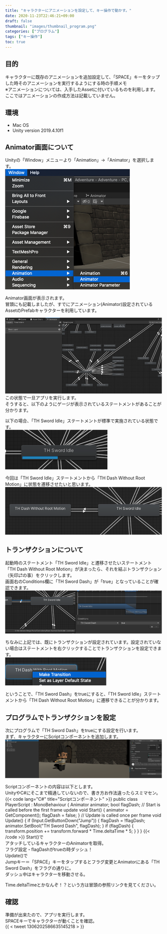 ```yaml
---
title: "キャラクターにアニメーションを設定して、キー操作で動かす。"
date: 2020-11-23T22:46:21+09:00
draft: false
thumbnail: "images/thumbnail_program.png"
categories: ["プログラム"]
tags: ["キー操作"]
toc: true
---
```

## 目的
キャラクターに既存のアニメーションを追加設定して、「SPACE」キーをタップした時そのアニメーションを実行するようにする時の手順メモ  
※アニメーションについては、入手したAssetに付いているものを利用します。ここではアニメーションの作成方法は記載していません。  
  

## 環境
- Mac OS
- Unity version 2019.4.10f1

## Animator画面について
Unityの「Window」メニューより「Animation」→「Animator」を選択します。  
![](2020-11-23-22-51-31.png)  

Animator画面が表示されます。  
冒頭にも記載しましたが、すでにアニメーション(Animator)設定されているAssetのPrefabキャラクターを利用しています。  
  
![](2020-11-23-22-52-16.png)  
この状態で一旦アプリを実行します。  
そうすると、以下のようにゲージが表示されているステートメントがあることが分かります。  
  

以下の場合、「TH Sword Idle」ステートメントが標準で実施されている状態です。  
![](2020-11-23-22-53-07.png)
  
今回は「TH Sword Idle」ステートメントから「TH Dash Without Root Motion」に状態を遷移させたいと思います。  
![](2020-11-23-22-53-41.png)
  

## トランザクションについて
起動時のステートメント「TH Sword Idle」と遷移させたいステートメント「TH Dash Without Root Motion」が決まったら、それを結ぶトランザクション（矢印⇄の事）をクリックします。  
画面右のConditions欄に「TH Sword Dash」が「true」となっていることが確認できます。  
![](2020-11-23-22-54-40.png)
<br>
  
ちなみに上記では、既にトランザクションが設定されています。設定されていない場合はステートメントを右クリックすることでトランザクションを設定できます。  
![](2020-11-23-22-55-24.png)
<br>
  
ということで、「TH Sword Dash」をtrueにすると、「TH Sword Idle」ステートメントから「TH Dash Without Root Motion」に遷移できることが分かります。  

## プログラムでトランザクションを設定
次にプログラムで「TH Sword Dash」をtrueにする設定を行います。  
まず、キャラクターにScriptコンポーネントを追加します。  
![](2020-11-23-22-57-26.png)
<br>

Scriptコンポーネントの内容は以下とします。  
UnityやC#にそこまで精通していないので、書き方お作法違ったらスミマセン。  
{{< code lang="C#" title="Scriptコンポーネント" >}}
public class PlayerScript : MonoBehaviour
{
   Animator animator;
   bool flagDash;
   // Start is called before the first frame update
   void Start()
   {
       animator = GetComponent<Animator>();
       flagDash = false;
   }
   // Update is called once per frame
   void Update()
   {
       if (Input.GetButtonDown("Jump"))
       {
           flagDash = !flagDash;
           animator.SetBool("TH Sword Dash", flagDash);
       }
       if (flagDash)
       {
           transform.position += transform.forward * Time.deltaTime * 5;
       }
   }
}
{{< /code >}}
Start()で  
アタッチしているキャラクターのAnimatorを取得。  
フラグ設定・flagDashがtrueの時ダッシュ！  
Update()で  
Jumpキー＝「SPACE」キーをタップするとフラグ変更とAnimatorにある「TH Sword Dash」をフラグの通りに。  
ダッシュ中はキャラクターを移動させる。  
  
Time.deltaTimeとかなんぞ！？という方は冒頭の参照リンクを見てください。  
  

## 確認
準備が出来たので、アプリを実行します。  
SPACEキーでキャラクターが動くことを確認。  
{{ < tweet 1306202586635145218 > }}  


